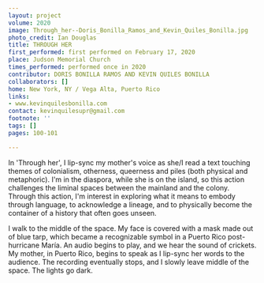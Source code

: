 ```yaml
---
layout: project
volume: 2020
image: Through_her--Doris_Bonilla_Ramos_and_Kevin_Quiles_Bonilla.jpg
photo_credit: Ian Douglas
title: THROUGH HER
first_performed: first performed on February 17, 2020
place: Judson Memorial Church
times_performed: performed once in 2020
contributor: DORIS BONILLA RAMOS AND KEVIN QUILES BONILLA
collaborators: []
home: New York, NY / Vega Alta, Puerto Rico
links:
- www.kevinquilesbonilla.com
contact: kevinquilesupr@gmail.com
footnote: ''
tags: []
pages: 100-101

---
```


In 'Through her', I lip-sync my mother's voice as she/I read a text touching themes of colonialism, otherness, queerness and piles (both physical and metaphoric). I'm in the diaspora, while she is on the island, so this action challenges the liminal spaces between the mainland and the colony. Through this action, I'm interest in exploring what it means to embody through language, to acknowledge a lineage, and to physically become the container of a history that often goes unseen.

I walk to the middle of the space. My face is covered with a mask made out of blue tarp, which became a recognizable symbol in a Puerto Rico post-hurricane María. An audio begins to play, and we hear the sound of crickets. My mother, in Puerto Rico, begins to speak as I lip-sync her words to the audience. The recording eventually stops, and I slowly leave middle of the space. The lights go dark.
